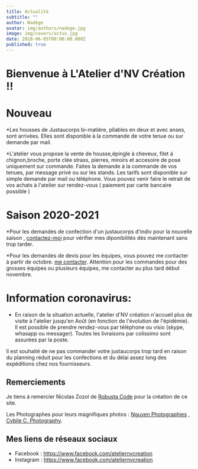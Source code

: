 ```yaml
---
title: Actualité
subtitle: ""
author: Nadège
avatar: img/authors/nadege.jpg
image: img/covers/actus.jpg
date: 2018-06-05T00:00:00.000Z
published: true
---
```

Bienvenue à L'Atelier d'NV Création !!
====

**Nouveau**
====

*Les housses de Justaucorps bi-matière, pliables en deux et avec anses, sont arrivées. Elles sont disponible à la commande de votre tenue ou sur demande par mail. 

*L'atelier vous propose la vente de housse,épingle à cheveux, filet à chignon,broche, porte clée strass, pierres, miroirs et accesoire de pose uniquement sur commande. Faites la demande à la commande de vos tenues, par message privé ou sur les stands. Les tarifs sont disponible sur simple demande par mail ou téléphone. Vous pouvez venir faire le retrait de vos achats à l'atelier sur rendez-vous ( paiement par carte bancaire possible )

**Saison 2020-2021**
====
*Pour les demandes de confection d'un justaucorps d'indiv pour la nouvelle saison , [contactez-moi](/#/2018/06/02/contacts) pour vérifier mes diponibilités dès maintenant sans trop tarder.

*Pour les demandes de devis pour les équipes, vous pouvez me contacter à partir de octobre. [me contacter](/#/2018/06/02/contacts).
Attention pour les commandes pour des grosses équipes ou plusieurs équipes, me contacter au plus tard début novembre.

 
Information coronavirus:
====

* En raison de la situation actuelle, l'atelier d'NV création n'accueil plus de visite à l'atelier jusqu'en Août (en fonction de l'évolution de l'épidémie). Il est possible de prendre rendez-vous par téléphone ou visio (skype, whasapp ou messager).
Toutes les livraisons par colissimo sont assurées par la poste. 

Il est souhaité de ne pas commander votre justaucorps trop tard en raison du planning réduit pour les confections et du délai assez long des expéditions chez nos fournisseurs.








 
Remerciements
----

 
Je tiens à remercier Nicolas Zozol de [Robusta Code](http://www.robusta.io) pour la création de ce site. 

Les Photographes pour leurs magnifiques photos : [Nguyen Photographies](http://www.ngtuan.com) , [Cybile C. Photography](https://www.facebook.com/Cybile-C-Photography-246675958701076/).
 
 
 
Mes liens de réseaux sociaux
----
 
* Facebook : <a href="https://www.facebook.com/ateliernvcreation">https://www.facebook.com/ateliernvcreation</a>
* Instagram : <a href="https://www.instagram.com/atelier.nvcreation">https://www.facebook.com/ateliernvcreation</a>
